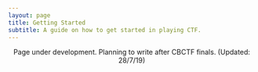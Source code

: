 ```yaml
---
layout: page
title: Getting Started
subtitle: A guide on how to get started in playing CTF.
---
```


<p align="center">Page under development. Planning to write after CBCTF finals. (Updated: 28/7/19)</p>
